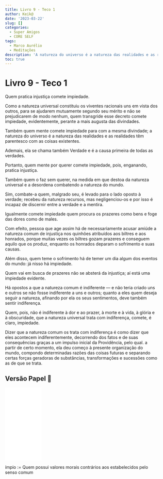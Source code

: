 ```yaml
---
title: Livro 9 - Teco 1
author: Keik@
date: '2023-03-22'
slug: []
categories:
  - Super Amigos
  - CORE SELF
tags:
  - Marco Aurélio
  - Meditações
description: 'A natureza do universo é a natureza das realidades e as realidades têm parentesco com as coisas existentes'
toc: true
---
```


# Livro 9 - Teco 1 

Quem pratica injustiça comete impiedade. 

Como a natureza universal constituiu os viventes racionais uns em vista dos outros, para se ajudarem mutuamente segundo seu mérito e não se prejudicarem de modo nenhum, quem transgride esse decreto comete impiedade, evidentemente, perante a mais augusta das divindades. 

Também quem mente comete impiedade para com a mesma divindade; a natureza do universo é a natureza das realidades e as realidades têm parentesco com as coisas existentes. 

Ademais, ela se chama também Verdade e é a causa primeira de todas as verdades.

Portanto, quem mente por querer comete impiedade, pois, enganando, pratica injustiça. 

Também quem o faz sem querer, na medida em que destoa da natureza universal e a desordena combatendo a natureza do mundo. 

Sim, combate-a quem, malgrado seu, é levado para o lado oposto à verdade; recebeu da natureza recursos, mas negligenciou-os e por isso é incapaz de discernir entre a verdade e a mentira. 

Igualmente comete impiedade quem procura os prazeres como bens e foge das dores como de males. 

Com efeito, pessoa que age assim há de necessariamente acusar amiúde a natureza comum de injustiça nos quinhões atribuídos aos biltres e aos honrados, porque muitas vezes os biltres gozam prazeres e conseguem aquilo que os produz, enquanto os honrados deparam o sofrimento e suas causas. 

Além disso, quem teme o sofrimento há de temer um dia algum dos eventos do mundo: já nisso há impiedade. 

Quem vai em busca de prazeres não se absterá da injustiça; aí está uma impiedade evidente. 

Há opostos a que a natureza comum é indiferente — e não teria criado uns e outros se não fosse indiferente a uns e outros; quanto a eles quem deseja seguir a natureza, afinando por ela os seus sentimentos, deve também sentir indiferença. 

Quem, pois, não é indiferente à dor e ao prazer, à morte e à vida, à glória e à obscuridade, que a natureza universal trata com indiferença, comete, é claro, impiedade. 

Dizer que a natureza comum os trata com indiferença é como dizer que eles acontecem indiferentemente, decorrendo dos fatos e de suas consequências graças a um impulso inicial da Providência, pelo qual. a partir de certo momento, ela deu começo à presente organização do mundo, compondo determinadas razões das coisas futuras e separando certas forças geradoras de substâncias, transformações e sucessões como as de que se trata.


## Versão Papel :book:
<iframe style="width:120px;height:240px;" marginwidth="0" marginheight="0" scrolling="no" frameborder="0" src="//ws-na.amazon-adsystem.com/widgets/q?ServiceVersion=20070822&OneJS=1&Operation=GetAdHtml&MarketPlace=BR&source=ss&ref=as_ss_li_til&ad_type=product_link&tracking_id=mundodekeika-20&language=pt_BR&marketplace=amazon&region=BR&placement=B092FVY4BB&asins=B092FVY4BB&linkId=37c5ec14221f61f811029aa88b520891&show_border=true&link_opens_in_new_window=true"></iframe>

ímpio := Quem possui valores morais contrários aos estabelecidos pelo senso comum